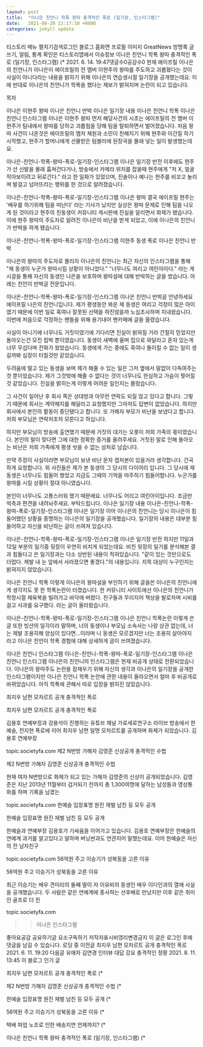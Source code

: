 ```yaml
---
layout: post
title:  "이나은 친언니 학폭 왕따 충격적인 폭로 (일기장, 인스타그램)"
date:   2021-08-20 22:17:10 +0800
categories: jekyll update
---
```

티스토리 메뉴 펼치기검색로그인
블로그 홈화면
프로필 이미지
GreatNews
방명록
글쓰기, 알림, 통계 확인은 티스토리앱에서
이슈정보
이나은 친언니 학폭 왕따 충격적인 폭로 (일기장, 인스타그램)
$%@#%@%$(*
2021. 6. 14. 19:47댓글수0공감수0
현재 에이프릴 이나은의 친언니가 이나은이 에이프릴의 전 멤버 이현주의 왕따를 주도하고 괴롭혔다는 것이 사실이 아니다라는 내용을 밝히기 위해 이나은의 연습생시절 일기장을 공개했는데요. 이에 반대로 이나은의 친언니가 학폭을 했다는 제보가 밝혀지며 논란이 되고 있습니다.

 

목차

이나은 이현주 왕따
이나은 친언니 반박
이나은 일기장 내용
이나은 친언니 학폭
이나은 친언니 인스타그램
이나은 이현주 왕따
먼저 해당사건의 시초는 에이프릴의 전 멤버 이현주가 팀내에서 왕따를 당하고 괴롭힘을 당해 팀을 탈퇴하면서 벌어졌습니다. 처음 왕따 사건이 나온것은 에이프릴의 멤저 채원과 소민이 친해지기 위해 현주와 이간질 하기 시작했고, 현주가 할머니에게 선물받은 텀블러에 된장국을 몰래 넣는 일이 발생했는데요.

 

이나은-친언니-학폭-왕따-폭로-일기장-인스타그램
이나은 일기장 반전
이후에도 현주가 산 신발을 몰래 훔쳐간다거나, 방송에서 카메라 위치를 잡을때 현주에게 "저 X, 얼굴 작아보이려고 뒤로간다." 라고 한 일화가 있었으며, 진솔이나 예나는 현주를 비꼬고 놀리며 발걸고 넘어뜨리는 행위를 한 것으로 알려졌습니다.

 

이나은-친언니-학폭-왕따-폭로-일기장-인스타그램
이나은 왕따
결국 에이프릴 현주는 '배우를 하기위해 팀을 떠난다' 라는 기사가 났지만 실상은 왕따 문제로 인해 팀을 나오게 된 것이라고 현주의 친동생이 커뮤니티 게시판에 진실을 알리면서 화제가 됐습니다. 이에 현주 왕따의 주도자로 알려진 이나은이 비난을 받게 되었고, 이에 이나은의 친언니가 반박을 하게 됐습니다.

 

이나은-친언니-학폭-왕따-폭로-일기장-인스타그램
이현주 동생 폭로
이나은 친언니 반박
 

 

이나은의 왕따의 주도자로 몰리자 이나은의 친언니는 최근 자신의 인스타그램을 통해 "제 동생이 누군가 왕따시킬 상황이 아니었다." "너무나도 여리고 여린아이다." 라는 게시글을 통해 자신의 동생인 나은을 보호하며 왕따설에 대해 반박하는 글을 썼습니다. 아래는 친언이 반박글 전문입니다.

 

이나은-친언니-학폭-왕따-폭로-일기장-인스타그램
이나은 친언니 반박글
안녕하세요 에이프릴 나은의 친언니입니다. 제가 평생동안 봐온 제 동생은 여리고 걱정이 많은 아이였기 때문에 이번 일로 혹여나 잘못된 선택을 하진않을까 노심초사하며 지내왔습니다. 이번에 처음으로 걱정하는 팬들을 위해 용기내어 팬카페에 글을 올렸습니다.

사실이 아니기에 너무나도 거짓이였기에 기다리면 진실이 밝혀질 거라 간절히 믿었지만 돌아오는건 모진 핍박 뿐이였습니다. 동생이 새벽에 울며 집으로 와달라고 혼자 있는게 너무 무섭다며 전화가 왔었습니다. 동생에게 가는 중에도 혹여나 돌이킬 수 없는 일이 생길까봐 심장이 터질것만 같았습니다.

두려움에 떨고 있는 동생을 보며 제가 해줄 수 있는 일은 그저 옆에서 말없이 다독여주는것 뿐이었습니다. 제가 그것밖에 해줄 수 없다는 것이 너무나도 한심하고 가슴이 찢어질 것 같았습니다. 진실을 밝히는게 이렇게 어려운 일인지는 몰랐습니다.

그 사건이 일어난 후 회사 쪽은 상대방과 아무런 연락도 되질 않고 있다고 합니다. 그렇기 때문에 회사는 계약해지를 해달라고 요청했지만 그마저도 답변이 없었습니다. 하지만 회사에서 본인의 활동이 중단됐다고 합니다. 또 가해자 부모가 비난을 보냈다고 합니다. 저희 부모님은 연락처조차 모른다고 하십니다.

하지만 부모님이 방송에 출연했기 때문에 거짓의 대가는 오롯이 저희 가족의 몫이였습니다. 본인의 말이 맞다면 그에 대한 정확한 증거를 올려주세요. 거짓된 말로 인해 돌아오는 비난은 저희 가족에게 평생 씻을 수 없는 상처로 남습니다.

만약 주장이 사실이라면 부모님이 보낸 비난 문자 캡처본이 있을거라 생각합니다. 간곡하게 요청합니다. 위 사진들은 제가 본 동생의 그 당시의 다이어리 입니다. 그 당시에 제 동생은 너무나도 힘들어 했었고 지금도 그때의 기억을 마주하기 힘들어합니다. 누군가를 왕따를 시킬 상황이 절대 아니였습니다.

본인이 너무나도 고통스러워 했기 때문에요. 너무나도 어리고 여린아이입니다. 조금만 억측과 편견을 내려놔주세요. 부탁드립니다.
이나은 일기장 내용
이나은-친언니-학폭-왕따-폭로-일기장-인스타그램
이나은 일기장
이어 이나은의 친언니는 당시 이나은이 힘들어했던 상황을 증명하는 이나은의 일기장을 공개했습니다. 일기장의 내용은 대부분 힘들어하고 자신을 비난하는 글이 쓰여져 있습니다.

 

이나은-친언니-학폭-왕따-폭로-일기장-인스타그램
이나은 일기장 반전
하지만 11일과 12일 부분의 일기중 뒷장이 우연히 비치게 되었는데요. 비친 뒷장의 일기를 분석해본 결과 힘들다고 쓴 일기장과는 다소 상반된 내용이 적혀있습니다. "같이 있는 것만으로도 더럽다. 제발 내 눈 앞에서 사라졌으면 좋겠다."의 내용입니다. 지목 대상이 누구인지는 밝혀지지 않았습니다.

이나은 친언니 학폭
이렇게 이나은의 왕따설을 부인하기 위해 글을쓴 이나은의 친언니에게 생각지도 못 한 학폭논란이 터졌습니다. 한 커뮤니티 사이트에선 이나은의 친언니가 학창시절 체육복을 빌려가고 바닥에 버렸다. 친구들과 무리지어 책상을 발로차며 시비를 걸고 사과를 요구했다. 라는 글이 올라왔습니다.

 

 

이나은-친언니-학폭-왕따-폭로-일기장-인스타그램
이나은 친언니 학폭논란
이렇게 쓴 글 또한 빙산의 일각이라 말하며, 너의 동생이나 부모님 소속사는 나랑 상관 없는데, 너는 제발 조용히해 양심이 있다면...이라며 니 동생은 모르겠지만 너는 조용히 살아야지 라고 이나은 친언이 학폭 경험에 대해 상세하게 글이 쓰여졌습니다.

 

이나은 친언니 인스타그램
이나은-친언니-학폭-왕따-폭로-일기장-인스타그램
이나은 친언니 인스타그램
이나은의 친언니의 인스타그램은 현재 비공개 상태로 전환되었습니다. 이나은의 왕따주도 논란을 잠재우기 위해 자신의 생각과 이나은의 일기장을 공개한 인스타그램이지만 이나은 친언니 학폭 논란에 관한 내용이 올라오면서 얼마 후 비공개로 바뀌었습니다. 아직 학폭에 관해서 따로 입장을 밝히진 않았습니다.

 

최지우 남편 모차르트 공개 충격적인 폭로

 
최지우 남편 모차르트 공개 충격적인 폭로

김용호 연예부장과 강용석이 진행하는 유튜브 채널 가로세로연구소 라이브 방송에서 한예슬, 전지현 폭로에 이어 최지우 남편 일명 모차르트를 공개하며 화제가 되었습니다. 김용호 연예부장

topic.societyfa.com
제2 N번방 가해자 김영준 신상공개 충격적인 수법

 
제2 N번방 가해자 김영준 신상공개 충격적인 수법

현재 여자 N번방으로 화제가 되고 있는 가해자 김영준의 신상이 공개되었습니다. 김영준은 지난 2013년 11월부터 검거되기 전까지 총 1,300여명에 달하는 남성들과 영상통화를 하며 기록을 남겼는

topic.societyfa.com
한예슬 입장표명 원진 재벌 남친 등 모두 공개

 
한예슬 입장표명 원진 재벌 남친 등 모두 공개

한예슬과 연예부장 김용호가 기싸움을 이어가고 있습니다. 김용호 연예부장은 한예슬의 연예계 과거를 알고있다고 말하며 버닝썬과도 연관지어 말했는데요. 이어 한예슬은 자신의 전 남자친구

topic.societyfa.com
56억원 주고 이승기가 성북동을 고른 이유

 
56억원 주고 이승기가 성북동을 고른 이유

최근 이승기는 배우 견미리의 둘째 딸이 자 이유비의 동생인 배우 이다인과의 열애 사실을 공개했습니다. 두 사람은 같은 연예계에 종사하는 선후배로 만났지만 이후 같은 취미인 골프로 더 친

topic.societyfa.com
 

>>이나은 인스타그램


좋아요공감
공유하기글 요소구독하기
저작자표시비영리변경금지
이 글은 로그인 후에 댓글을 남길 수 있습니다.
로딩 중
이전글
최지우 남편 모차르트 공개 충격적인 폭로
2021. 6. 11. 19:20
다음글
유애자 김연경 인터뷰 대답 강요 충격적인 정황
2021. 8. 11. 13:45
이 블로그 인기 글

최지우 남편 모차르트 공개 충격적인 폭로
$%@#%@%$(*

제2 N번방 가해자 김영준 신상공개 충격적인 수법
$%@#%@%$(*

한예슬 입장표명 원진 재벌 남친 등 모두 공개
$%@#%@%$(*

56억원 주고 이승기가 성북동을 고른 이유
$%@#%@%$(*

택배 파업 노조로 인한 배송지연 언제까지?
$%@#%@%$(*

이나은 친언니 학폭 왕따 충격적인 폭로 (일기장, 인스타그램)
$%@#%@%$(*